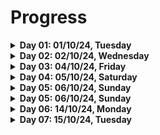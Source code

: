 # Progress

<!-- Day 01 -->
<details>
  <summary><b>Day 01: 01/10/24, Tuesday</b></summary>
    
- DSA
  - Revised time and space complexity.
  - Solved problems.
  - Links: [Notes](https://github.com/TheParthMaru/mastering-dsa/tree/main/01_time_%26_space_complexity)

- Frontend Dev

  - Revised basic HTML
  - Links: [Notes](https://github.com/TheParthMaru/HTML-Notes)
  </details>

<!-- Day 02 -->
<details>
  <summary><b>Day 02: 02/10/24, Wednesday</b></summary>
    
- DSA
  - Revised arrays
  - Link: [Notes](https://github.com/TheParthMaru/mastering-dsa/tree/main/02_arrays/notes)
  - Problems:
    * 349. Intersection of Two Arrays (need to learn HashSet for optimized solution)
    * 1480. Running Sum of 1d Array
    * Sort binary array
    * Merge two sorted arrays
  - Link: [Repo, notes and solution](https://github.com/TheParthMaru/mastering-dsa/tree/main/02_arrays)
</details>

<!-- Day 03 -->
<details>
  <summary><b>Day 03: 04/10/24, Friday</b></summary>
    
- DSA
  - Problems:
    * Add two arrays element wise
    * 121. Best Time to Buy and Sell Stock
    * 448. Find All Numbers Disappeared in an Array
    * 485. Max Consecutive Ones
    * 1. Two Sum
  - Link: [Repo, notes and solution](https://github.com/TheParthMaru/mastering-dsa/tree/main/02_arrays)
</details>

<!-- Day 04 -->
<details>
  <summary><b>Day 04: 05/10/24, Saturday</b></summary>
    
- DSA
  - Problems:
    * 136. Single Number
    * 189. Rotate Array
  - Link: [Repo, notes and solution](https://github.com/TheParthMaru/mastering-dsa/tree/main/02_arrays)
</details>

<!-- Day 04 -->
<details>
  <summary><b>Day 05: 06/10/24, Sunday</b></summary>
    
- DSA
  - Weekly revision
  - Problems:
    - 169. Majority element
  - Link: [Repo, notes and solution](https://github.com/TheParthMaru/mastering-dsa/tree/main/02_arrays)
</details>

<!-- Day 05 -->
<details>
  <summary><b>Day 05: 06/10/24, Sunday</b></summary>
    
- DSA
  - Weekly revision
  - Problems:
    - 169. Majority element
  - Link: [Repo, notes and solution](https://github.com/TheParthMaru/mastering-dsa/tree/main/02_arrays)
</details>

<!-- Day 06 -->
<details>
  <summary><b>Day 06: 14/10/24, Monday</b></summary>
    
- DSA
  - 2D arrays
  - Printing elements row wise and column wise
  - Printing elements in waveform
  - Link: [Repo, notes and solution](https://github.com/TheParthMaru/mastering-dsa/tree/main/03_2D_arrays)
</details>

<!-- Day 07 -->
<details>
  <summary><b>Day 07: 15/10/24, Tuesday</b></summary>
    
- DSA
  - Coded multiplication of matrix
  - Solved leetcode 867 transpose matrix
  - Link: [Repo, notes and solution](https://github.com/TheParthMaru/mastering-dsa/tree/main/03_2D_arrays)

- MSc
  - Groovy language theory and use cases.
  - Printing stuff in Groovy
  - Comments
  - Variables
  - Scope
  - String interpolation
  - [Detailed notes](https://github.com/TheParthMaru/groovy-notes/blob/main/notes.md)
  </details>
